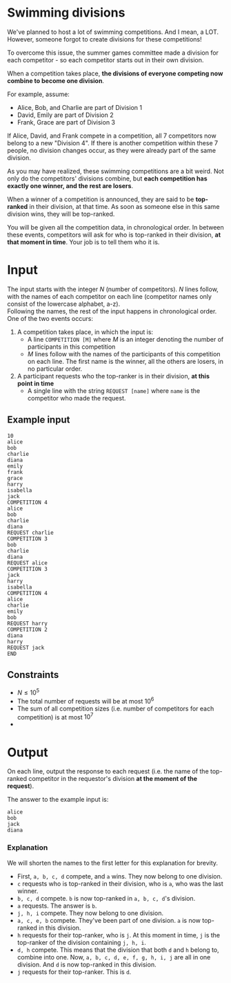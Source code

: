 # Swimming divisions
We've planned to host a lot of swimming competitions. And I mean, a LOT. However, someone forgot to create divisions for these competitions!

To overcome this issue, the summer games committee made a division for each competitor - so each competitor starts out in their own division.

When a competition takes place, **the divisions of everyone competing now combine to become one division**.

For example, assume:
- Alice, Bob, and Charlie are part of Division 1
- David, Emily are part of Division 2
- Frank, Grace are part of Division 3

If Alice, David, and Frank compete in a competition, all 7 competitors now belong to a new "Division 4". If there is another competition within these 7 people, no division changes occur, as they were already part of the same division.

As you may have realized, these swimming competitions are a bit weird. Not only do the competitors' divisions combine, but **each competition has exactly one winner, and the rest are losers**.

When a winner of a competition is announced, they are said to be **top-ranked** in their division, at that time. As soon as someone else in this same division wins, they will be top-ranked.

You will be given all the competition data, in chronological order. In between these events, competitors will ask for who is top-ranked in their division, **at that moment in time**. Your job is to tell them who it is.

# Input
The input starts with the integer $N$ (number of competitors). $N$ lines follow, with the names of each competitor on each line (competitor names only consist of the lowercase alphabet, a-z).
<br>
Following the names, the rest of the input happens in chronological order. One of the two events occurs:
1.  A competition takes place, in which the input is:
    - A line `COMPETITION [M]` where $M$ is an integer denoting the number of participants in this competition
    - $M$ lines follow with the names of the participants of this competition on each line. The first name is the winner, all the others are losers, in no particular order.
2. A participant requests who the top-ranker is in their division, **at this point in time**
    - A single line with the string `REQUEST [name]` where `name` is the competitor who made the request.

## Example input
```
10
alice
bob
charlie
diana
emily
frank
grace
harry
isabella
jack
COMPETITION 4
alice
bob
charlie
diana
REQUEST charlie
COMPETITION 3
bob
charlie
diana
REQUEST alice
COMPETITION 3
jack
harry
isabella
COMPETITION 4
alice
charlie
emily
bob
REQUEST harry
COMPETITION 2
diana
harry
REQUEST jack
END
```
## Constraints
- $N \leq 10^5$
- The total number of requests will be at most $10^6$
- The sum of all competition sizes (i.e. number of competitors for each competition) is at most $10^7$
- 

# Output
On each line, output the response to each request (i.e. the name of the top-ranked competitor in the requestor's division **at the moment of the request**).

The answer to the example input is:
```
alice
bob
jack
diana
```
### Explanation
We will shorten the names to the first letter for this explanation for brevity.

- First, `a, b, c, d` compete, and `a` wins. They now belong to one division.
- `c` requests who is top-ranked in their division, who is `a`, who was the last winner.
- `b, c, d` compete. `b` is now top-ranked in `a, b, c, d`'s division.
- `a` requests. The answer is `b`.
- `j, h, i` compete. They now belong to one division.
- `a, c, e, b` compete. They've been part of one division. `a` is now top-ranked in this division.
- `h` requests for their top-ranker, who is `j`. At this moment in time, `j` is the top-ranker of the division containing `j, h, i`.
- `d, h` compete. This means that the division that both `d` and `h` belong to, combine into one. Now, `a, b, c, d, e, f, g, h, i, j` are all in one division. And `d` is now top-ranked in this division.
- `j` requests for their top-ranker. This is `d`.
